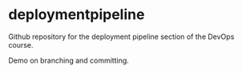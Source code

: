 # deploymentpipeline
Github repository for the deployment pipeline section of the DevOps course.

Demo on branching and committing.
